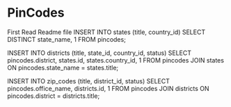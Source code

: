 # PinCodes
 First Read Readme file 
INSERT INTO states (title, country_id)
SELECT DISTINCT state_name, 1
FROM pincodes;

INSERT INTO districts (title, state_id, country_id, status)
SELECT pincodes.district, states.id, states.country_id, 1
FROM pincodes
JOIN states ON pincodes.state_name = states.title;

INSERT INTO zip_codes (title, district_id, status)
SELECT pincodes.office_name, districts.id, 1
FROM pincodes
JOIN districts ON pincodes.district = districts.title;
